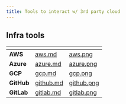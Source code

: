```yaml
---
title: Tools to interact w/ 3rd party cloud
---
```

## Infra tools

<table data-card-size="large" data-view="cards">
   <thead>
      <tr>
         <th></th>
         <th data-hidden data-card-target data-type="content-ref"></th>
         <th data-hidden data-card-cover data-type="files"></th>
      </tr>
   </thead>
   <tbody>
      <tr>
         <td><strong>AWS</strong></td>
         <td><a href="aws.md">aws.md</a></td>
         <td><a href="../../../.gitbook/assets/aws.png">aws.png</a></td>
      </tr>
      <tr>
         <td><strong>Azure</strong></td>
         <td><a href="azure.md">azure.md</a></td>
         <td><a href="../../../.gitbook/assets/azure.png">azure.png</a></td>
      </tr>
      <tr>
         <td><strong>GCP</strong></td>
         <td><a href="gcp.md">gcp.md</a></td>
         <td><a href="../../../.gitbook/assets/gcp.png">gcp.png</a></td>
      </tr>
      <tr>
         <td><strong>GitHub</strong></td>
         <td><a href="github.md">github.md</a></td>
         <td><a href="../../../.gitbook/assets/github.png">github.png</a></td>
      </tr>
      <tr>
         <td><strong>GitLab</strong></td>
         <td><a href="gitlab.md">gitlab.md</a></td>
         <td><a href="../../../.gitbook/assets/gitlab.png">gitlab.png</a></td>
      </tr>
   </tbody>
</table>
